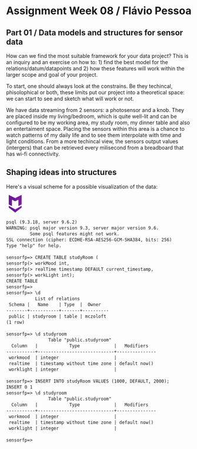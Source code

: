 # Assignment Week 08 / Flávio Pessoa

## Part 01 / Data models and structures for sensor data

How can we find the most suitable framework for your data project? This is an inquiry and an exercise on how to: 1) find the best model for the relations/datum/datapoints and 2) how these features will work within the larger scope and goal of your project.

To start, one should always look at the constrains. Be they techincal, phisolophical or both, these limits put our project into a theoretical space: we can start to see and sketch what will work or not. 

We have data streaming from 2 sensors: a photosensor and a knob. They are placed inside my living/bedroom, which is quite well-lit and can be configured to be my working area, my study room, my dinner table and also an entertaiment space. Placing the sensors within this area is a chance to watch patterns of my daily life and to see them interpolate with time and light conditions. From a more techincal view, the sensors output values (intergers) that can be retrieved every milisecond from a breadboard that has wi-fi connectivity.

## Shaping ideas into structures

Here's a visual scheme for a possible visualization of the data:

![alt text](https://github.com/adam-p/markdown-here/raw/master/src/common/images/icon48.png)


    psql (9.3.18, server 9.6.2)
    WARNING: psql major version 9.3, server major version 9.6.
             Some psql features might not work.
    SSL connection (cipher: ECDHE-RSA-AES256-GCM-SHA384, bits: 256)
    Type "help" for help.
    
    sensorfp=> CREATE TABLE studyRoom (
    sensorfp(> workMood int,
    sensorfp(> realTime timestamp DEFAULT current_timestamp,
    sensorfp(> workLight int);
    CREATE TABLE
    sensorfp=> 
    sensorfp=> \d
               List of relations
     Schema |   Name    | Type  |  Owner   
    --------+-----------+-------+----------
     public | studyroom | table | mczoloft
    (1 row)
    
    sensorfp=> \d studyroom
                    Table "public.studyroom"
      Column   |            Type             |   Modifiers   
    -----------+-----------------------------+---------------
     workmood  | integer                     | 
     realtime  | timestamp without time zone | default now()
     worklight | integer                     | 
    
    sensorfp=> INSERT INTO studyRoom VALUES (1000, DEFAULT, 2000);
    INSERT 0 1
    sensorfp=> \d studyroom
                    Table "public.studyroom"
      Column   |            Type             |   Modifiers   
    -----------+-----------------------------+---------------
     workmood  | integer                     | 
     realtime  | timestamp without time zone | default now()
     worklight | integer                     | 
    
    sensorfp=>